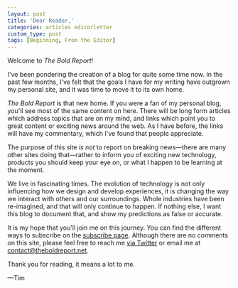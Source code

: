 ```yaml
---
layout: post
title: 'Dear Reader,'
categories: articles editorletter
custom_type: post
tags: [Beginning, From the Editor]
---
```

Welcome to *The Bold Report*!

I've been pondering the creation of a blog for quite some time now. In the past few months, I've felt that the goals I have for my writing have outgrown my personal site, and it was time to move it to its own home.

*The Bold Report* is that new home. If you were a fan of my personal blog, you'll see most of the same content on here. There will be long form articles which address topics that are on my mind, and links which point you to great content or exciting news around the web. As I have before, the links will have my commentary, which I've found that people appreciate.

The purpose of this site *is not* to report on breaking news—there are many other sites doing that—rather to inform you of exciting new technology, products you should keep your eye on, or what I happen to be learning at the moment.

We live in fascinating times. The evolution of technology is not only influencing how we design and develop experiences, it is changing the way we interact with others and our surroundings. Whole industries have been re-imagined, and that will only continue to happen. If nothing else, I want this blog to document that, and show my predictions as false or accurate.

It is my hope that you'll join me on this journey. You can find the different ways to subscribe on the [subscribe page](/subscribe/). Although there are no comments on this site, please feel free to reach me [via Twitter](https://twitter.com/smithtimmytim) or email me at <contact@theboldreport.net>.

Thank you for reading, it means a lot to me.

—Tim
